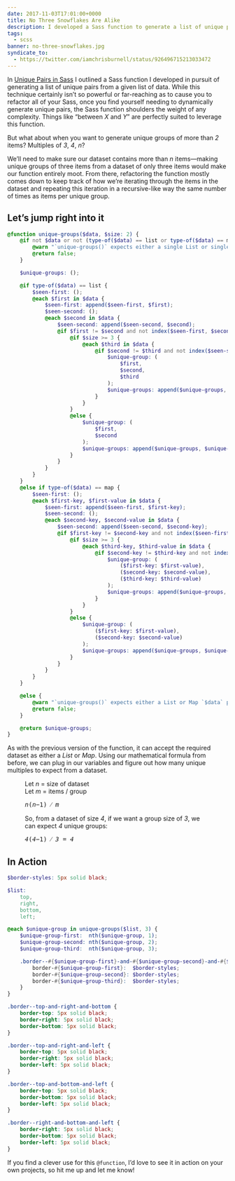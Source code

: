 ```yaml
---
date: 2017-11-03T17:01:00+0000
title: No Three Snowflakes Are Alike
description: I developed a Sass function to generate a list of unique pairs given a List or Map of data, so I extrapolated the idea and refactored the function to generate a series of unique groups of size <var>n</var>.
tags:
  - scss
banner: no-three-snowflakes.jpg
syndicate_to:
  - https://twitter.com/iamchrisburnell/status/926496715213033472
---
```


In [Unique Pairs in Sass](/article/unique-pairs-in-sass/) I outlined a Sass function I developed in pursuit of generating a list of unique pairs from a given list of data. While this technique certainly isn’t so powerful or far-reaching as to cause you to refactor all of your Sass, once you find yourself needing to dynamically generate unique pairs, the Sass function shoulders the weight of any complexity. Things like <q>between <var>X</var> and <var>Y</var></q> are perfectly suited to leverage this function.

But what about when you want to generate unique groups of more than <var>2</var> items? Multiples of <var>3</var>, <var>4</var>, <var>n</var>?

We’ll need to make sure our dataset contains more than <var>n</var> items—making unique groups of three items from a dataset of only three items would make our function entirely moot. From there, refactoring the function mostly comes down to keep track of how we’re iterating through the items in the dataset and repeating this iteration in a recursive-like way the same number of times as items per unique group.

## Let’s jump right into it

```scss
@function unique-groups($data, $size: 2) {
	@if not $data or not (type-of($data) == list or type-of($data) == map) {
		@warn "`unique-groups()` expects either a single List or single Map for `$data`.";
		@return false;
	}

	$unique-groups: ();

	@if type-of($data) == list {
		$seen-first: ();
		@each $first in $data {
			$seen-first: append($seen-first, $first);
			$seen-second: ();
			@each $second in $data {
				$seen-second: append($seen-second, $second);
				@if $first != $second and not index($seen-first, $second) {
					@if $size >= 3 {
						@each $third in $data {
							@if $second != $third and not index($seen-second, $third) {
								$unique-group: (
									$first,
									$second,
									$third
								);
								$unique-groups: append($unique-groups, $unique-group);
							}
						}
					}
					@else {
						$unique-group: (
							$first,
							$second
						);
						$unique-groups: append($unique-groups, $unique-group);
					}
				}
			}
		}
	}
	@else if type-of($data) == map {
		$seen-first: ();
		@each $first-key, $first-value in $data {
			$seen-first: append($seen-first, $first-key);
			$seen-second: ();
			@each $second-key, $second-value in $data {
				$seen-second: append($seen-second, $second-key);
				@if $first-key != $second-key and not index($seen-first, $second-key) {
					@if $size >= 3 {
						@each $third-key, $third-value in $data {
							@if $second-key != $third-key and not index($seen-second, $third-key) {
								$unique-group: (
									($first-key: $first-value),
									($second-key: $second-value),
									($third-key: $third-value)
								);
								$unique-groups: append($unique-groups, $unique-group);
							}
						}
					}
					@else {
						$unique-group: (
							($first-key: $first-value),
							($second-key: $second-value)
						);
						$unique-groups: append($unique-groups, $unique-group);
					}
				}
			}
		}
	}

	@else {
		@warn "`unique-groups()` expects either a List or Map `$data` parameter.";
		@return false;
	}

	@return $unique-groups;
}
```

As with the previous version of the function, it can accept the required dataset as either a *List* or *Map*. Using our mathematical formula from before, we can plug in our variables and figure out how many unique multiples to expect from a dataset.

<figure>
	<p>Let <var>n</var> = size of dataset<br>Let <var>m</var> = items / group</p>
	<samp class="beta">
		<var>n</var>(<var>n</var>&minus;1) &frasl; <var>m</var>
	</samp>
</figure>

<figure>
	<p>So, from a dataset of size <var>4</var>, if we want a group size of <var>3</var>, we can expect <var>4</var> unique groups:</p>
	<samp class="beta"><var>4</var>(<var>4</var>&minus;1) &frasl; <var>3</var> = <var>4</var></samp>
</figure>

## In Action

```scss
$border-styles: 5px solid black;

$list:
	top,
	right,
	bottom,
	left;

@each $unique-group in unique-groups($list, 3) {
	$unique-group-first:  nth($unique-group, 1);
	$unique-group-second: nth($unique-group, 2);
	$unique-group-third:  nth($unique-group, 3);

	.border--#{$unique-group-first}-and-#{$unique-group-second}-and-#{$unique-group-third} {
		border-#{$unique-group-first}:  $border-styles;
		border-#{$unique-group-second}: $border-styles;
		border-#{$unique-group-third}:  $border-styles;
	}
}
```

```css
.border--top-and-right-and-bottom {
	border-top: 5px solid black;
	border-right: 5px solid black;
	border-bottom: 5px solid black;
}

.border--top-and-right-and-left {
	border-top: 5px solid black;
	border-right: 5px solid black;
	border-left: 5px solid black;
}

.border--top-and-bottom-and-left {
	border-top: 5px solid black;
	border-bottom: 5px solid black;
	border-left: 5px solid black;
}

.border--right-and-bottom-and-left {
	border-right: 5px solid black;
	border-bottom: 5px solid black;
	border-left: 5px solid black;
}
```

If you find a clever use for this `@function`, I’d love to see it in action on your own projects, so hit me up and let me know!
